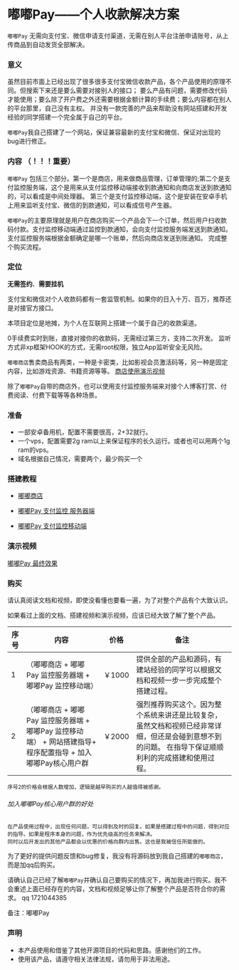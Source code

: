 # 嘟嘟Pay——个人收款解决方案
`嘟嘟Pay` 无需向支付宝、微信申请支付渠道，无需在别人平台注册申请账号，从上传商品到自动发货全部解决。

### 意义
虽然目前市面上已经出现了很多很多支付宝微信收款产品，各个产品使用的原理不同。但搜索下来还是要么需要对接别人的接口；
要么产品有问题，需要修改代码才能使用；要么除了开户费之外还需要根据金额计算的手续费；要么内容都在别人的平台那里，自己没有主权。
并没有一款完善的产品来帮助没有网站搭建和开发经验的同学搭建一个完全属于自己的平台。

`嘟嘟Pay`我自己搭建了一个网站，保证兼容最新的支付宝和微信、保证对出现的bug进行修正。

### 内容 （！！！重要）
`嘟嘟Pay` 包括三个部分。第一个是商店，用来做商品管理，订单管理的;第二个是支付监控服务端，这个是用来从支付监控移动端接收到款通知和向商店发送到款通知的，可以看成是中间处理器。
第三个是支付监控移动端，这个是安装在安卓手机上用来监听支付宝、微信的到款通知，可以看成信号产生器。

`嘟嘟Pay`的主要原理就是用户在商店购买一个产品会下一个订单，然后用户扫收款码付款。支付监控移动端通过监控到款通知，会向支付监控服务端发送到款通知。支付监控服务端根据金额确定是哪一个账单，然后向商店发送到账通知。
完成整个购买流程。

### 定位
**无需签约**、**需要挂机**

支付宝和微信对个人收款码都有一套监管机制。如果你的日入十万、百万，推荐还是对接官方接口。


本项目定位是地摊，为个人在互联网上搭建一个属于自己的收款渠道。

0手续费实时到账，直接对接你的收款码，无需经过第三方，支持二次开发。
监听方式非xp框架HOOK的方式，无需root权限，独立App监听安全无风险。

`嘟嘟商店`售卖商品有两类，一种是卡密类，比如影视会员激活码等，另一种是固定内容，比如游戏资源、书籍资源等等。
[商店使用演示视频](https://www.bilibili.com/video/BV1Xi4y177U9?p=2)

除了`嘟嘟Pay`自带的商店外，也可以使用支付监控服务端来对接个人博客打赏、付费阅读、付费下载等等各种场景。


### 准备
- 一部安卓备用机，配置不需要很高，2+32就行。
- 一个vps，配置需要2g ram以上来保证程序的长久运行。或者也可以用两个1g ram的vps。
- 域名根据自己情况，需要两个，最少购买一个

### 搭建教程
- [嘟嘟商店](shop_readme.md)

- [嘟嘟Pay 支付监控 服务器端](server_readme.md)

- [嘟嘟Pay 支付监控移动端](app_readme.md)

### 演示视频
[嘟嘟Pay 最终效果](https://www.bilibili.com/video/BV1Xi4y177U9?p=3)


### 购买
请认真阅读文档和视频，即使没看懂也要看一遍，为了对整个产品有个大致认识。

如果看过上面的文档、搭建视频和演示视频，应该已经大致了解了整个产品。

| 序号 |内容|价格|备注|
|  ----  | ----  | ----  |----  |
| 1 |（嘟嘟商店 + 嘟嘟Pay 监控服务器端 + 嘟嘟Pay 监控移动端） | ￥1000 |提供全部的产品和源码，有建站经验的同学可以根据文档和视频一步一步完成整个搭建过程。|
| 2 |（嘟嘟商店 + 嘟嘟Pay 监控服务器端 + 嘟嘟Pay 监控移动端） + 网站搭建指导+ 程序配置指导 + 加入嘟嘟Pay核心用户群 | ￥2000 |强烈推荐购买这个。因为整个系统来讲还是比较复杂，虽然文档和视频已经非常详细，但还是会碰到意想不到的问题。 在指导下保证顺顺利利的完成搭建和使用过程。|

`序号2的价格会根据人数增加，逻辑是越早购买的人越值得被感谢。`
###### 加入嘟嘟Pay核心用户群的好处
```
在产品使用过程中，出现任何问题，可以得到及时的回复。如果是搭建过程中的问题，得到对应的指导。如果是程序本身的问题，作为优先级高的任务来解决。
同时以后开发出的其他产品都会以优惠的价格向群内出售。这也是我被信任所能做的。
```

为了更好的提供问题反馈和bug修复，我没有将源码放到我自己搭建的`嘟嘟商店`，而是加qq后购买。

请确认自己已经了解`嘟嘟Pay`并确认自己要购买的情况下，再加我进行购买。我不会重述上面已经存在的内容，文档和视频足够让你了解整个产品是否符合你的需求。
qq   1721044385

备注：嘟嘟Pay

### 声明
- 本产品使用和借鉴了其他开源项目的代码和思路。感谢他们的工作。
- 使用该产品，请遵守相关法律法规，请勿用于非法用途。







